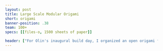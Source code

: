 ```yaml
---
layout: post
title: Large Scale Modular Origami
short: origami
banner-position: .38
team: 100+
specs: [[files-o, 1500 sheets of paper]]

header: ["For Olin's inaugural build day, I organized an open origami folding party.", "Almost all the participants stopped by to fold a few modules, which we assembled into many polyhedra of varying size and complexity."]
---
```

